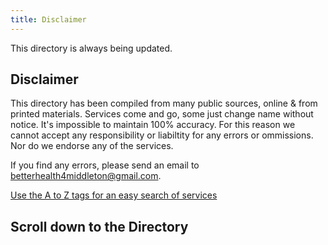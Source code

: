 ```yaml
---
title: Disclaimer
---
```


This directory is always being updated.

## Disclaimer

This directory has been compiled from many public sources, online & from printed materials. Services come and go, some  just change name without notice. It's impossible to  maintain 100% accuracy.  For this reason we cannot accept any responsibility or liabiltity for any errors or ommissions.  Nor do we endorse any of the services.

If you find any errors, please send an email to [betterhealth4middleton@gmail.com](mailto:betterhealth4middleton@gmail.com).

<a href="/tags" class="button">Use the A to Z tags for an easy search of services</a>

## Scroll down to the Directory  
